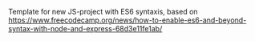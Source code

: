 Template for new JS-project with ES6 syntaxis, based on
https://www.freecodecamp.org/news/how-to-enable-es6-and-beyond-syntax-with-node-and-express-68d3e11fe1ab/